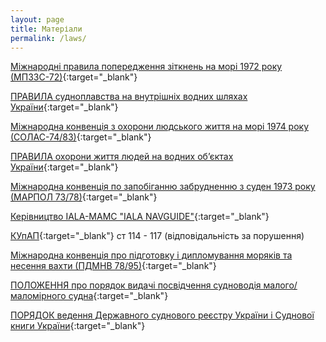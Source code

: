 ```yaml
---
layout: page
title: Матеріали
permalink: /laws/
---
```


[Міжнародні правила попередження зіткнень на морі 1972 року (МПЗЗС-72)](https://zakon.rada.gov.ua/laws/show/995_137){:target="_blank"}

[ПРАВИЛА судноплавства на внутрішніх водних шляхах України](https://zakon.rada.gov.ua/laws/show/z0872-04){:target="_blank"}

[Міжнародна конвенція з охорони людського життя на морі 1974 року (СОЛАС-74/83)](https://zakon.rada.gov.ua/laws/show/995_251){:target="_blank"}

[ПРАВИЛА охорони життя людей на водних об’єктах України](https://zakon.rada.gov.ua/laws/show/z0566-17){:target="_blank"}

[Міжнародна конвенція по запобіганню забрудненню з суден 1973 року (МАРПОЛ 73/78)](https://zakon.rada.gov.ua/laws/show/896_009){:target="_blank"}

[Керівництво IALA-МАМС "IALA NAVGUIDE"](https://hydro.gov.ua/dl/iala/ua/navguide_2006_final_version.pdf){:target="_blank"}

[КУпАП](https://zakon.rada.gov.ua/laws/show/80731-10){:target="_blank"} ст 114 - 117 (відповідальність за порушення)

[Міжнародна конвенція про підготовку і дипломування моряків та несення вахти (ПДМНВ 78/95)](https://zakon.rada.gov.ua/laws/show/995_053){:target="_blank"}

[ПОЛОЖЕННЯ про порядок видачі посвідчення судноводія малого/маломірного судна](https://zakon.rada.gov.ua/laws/show/z0831-13){:target="_blank"}

[ПОРЯДОК ведення Державного суднового реєстру України і Суднової книги України](https://zakon.rada.gov.ua/laws/show/1069-97-%D0%BF){:target="_blank"}
